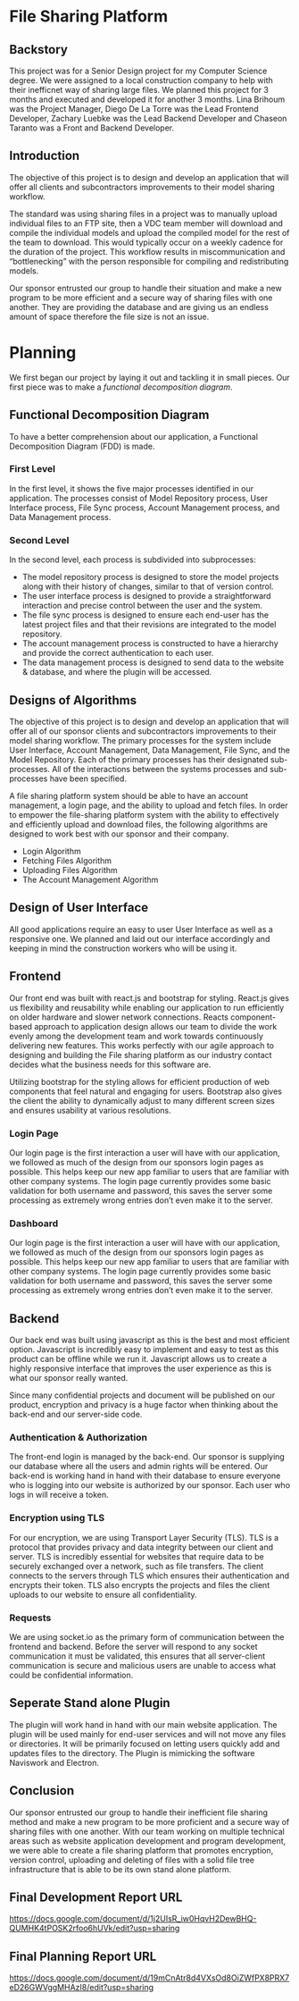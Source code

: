 # File Sharing Platform

## Backstory
This project was for a Senior Design project for my Computer Science degree. We were assigned to a local construction company to help with their inefficnet way of sharing large files. 
We planned this project for 3 months and executed and developed it for another 3 months.
Lina Brihoum was the Project Manager, Diego De La Torre was the Lead Frontend Developer, Zachary Luebke was the Lead Backend Developer and Chaseon Taranto was a Front and Backend Developer.

## Introduction
The objective of this project is to design and develop an application that will offer all clients and subcontractors improvements to their model sharing workflow. 

The standard was using sharing files in a project was to manually upload individual files to an FTP site, then a VDC team member will download and compile the individual models and upload the compiled model for the rest of the team to download. This would typically occur on a weekly cadence for the duration of the project. This workflow results in miscommunication and “bottlenecking” with the person responsible for compiling and redistributing models. 

Our sponsor entrusted our group to handle their situation and make a new program to be more efficient and a secure way of sharing files with one another. They are providing the database and are giving us an endless amount of space therefore the file size is not an issue.

# Planning
We first began our project by laying it out and tackling it in small pieces.
Our first piece was to make a *functional decomposition diagram*. 

## Functional Decomposition Diagram
To have a better comprehension about our application, a Functional Decomposition Diagram (FDD) is made.

### First Level
 In the first level, it shows the five major processes identified in our application. The processes consist of Model Repository process, User Interface process, File Sync process, Account Management process, and Data Management process. 
 ### Second Level
In the second level, each process is subdivided into subprocesses:
- The model repository process is designed to store the model projects along with their history of changes, similar to that of version control.
- The user interface process is designed to provide a straightforward interaction and precise control between the user and the system.
- The file sync process is designed to ensure each end-user has the latest project files and that their revisions are integrated to the model repository.
- The account management process is constructed to have a hierarchy and provide the correct authentication to each user.
- The data management process is designed to send data to the website & database, and where the plugin will be accessed.

## Designs of Algorithms
The objective of this project is to design and develop an application that will offer all of our sponsor clients and subcontractors improvements to their model sharing workflow. The primary processes for the system include User Interface, Account Management, Data Management, File Sync, and the Model Repository. Each of the primary processes has their designated sub-processes. All of the interactions between the systems processes and sub-processes have been specified. 

A file sharing platform system should be able to have an account management, a login page, and the ability to upload and fetch files. In order to empower the file-sharing platform system with the ability to effectively and efficiently upload and download files, the following algorithms are designed to work best with our sponsor and their company.

- Login Algorithm
- Fetching Files Algorithm
- Uploading Files Algorithm
- The Account Management Algorithm

## Design of User Interface
All good applications require an easy to user User Interface as well as a responsive one. We planned and laid out our interface accordingly and keeping in mind the construction workers who will be using it.

## Frontend
Our front end was built with react.js and bootstrap for styling. React.js gives us flexibility and reusability while enabling our application to run efficiently on older hardware and slower network connections. Reacts component-based approach to application design allows our team to divide the work evenly among the development team and work towards continuously delivering new features. This works perfectly with our agile approach to designing and building the File sharing platform as our industry contact decides what the business needs for this software are.

Utilizing bootstrap for the styling allows for efficient production of web components that feel natural and engaging for users. Bootstrap also gives the client the ability to dynamically adjust to many different screen sizes and ensures usability at various resolutions. 

### Login Page
Our login page is the first interaction a user will have with our application, we followed as much of the design from our sponsors login pages as possible. This helps keep our new app familiar to users that are familiar with other company systems. The login page currently provides some basic validation for both username and password, this saves the server some processing as extremely wrong entries don’t even make it to the server.

### Dashboard
Our login page is the first interaction a user will have with our application, we followed as much of the design from our sponsors login pages as possible. This helps keep our new app familiar to users that are familiar with other company systems. The login page currently provides some basic validation for both username and password, this saves the server some processing as extremely wrong entries don’t even make it to the server.

## Backend
Our back end was built using javascript as this is the best and most efficient option. Javascript is incredibly easy to implement and easy to test as this product can be offline while we run it. Javascript allows us to create a highly responsive interface that improves the user experience as this is what our sponsor really wanted. 

Since many confidential projects and document will be published on our product, encryption and privacy is a huge factor when thinking about the back-end and our server-side code.

### Authentication & Authorization
The front-end login is managed by the back-end. Our sponsor is supplying our database where all the users and admin rights will be entered. Our back-end is working hand in hand with their database to ensure everyone who is logging into our website is authorized by our sponsor. Each user who logs in will receive a token.

### Encryption using TLS
For our encryption, we are using Transport Layer Security (TLS). TLS is a protocol that provides privacy and data integrity between our client and server. TLS is incredibly essential for websites that require data to be securely exchanged over a network, such as file transfers. The client connects to the servers through TLS which ensures their authentication and encrypts their token. TLS also encrypts the projects and files the client uploads to our website to ensure all confidentiality. 

### Requests
We are using socket.io as the primary form of communication between the frontend and backend. Before the server will respond to any socket communication it must be validated, this ensures that all server-client communication is secure and malicious users are unable to access what could be confidential information.

## Seperate Stand alone Plugin
The plugin will work hand in hand with our main website application. The plugin will be used mainly for end-user services and will not move any files or directories. It will be primarily focused on letting users quickly add and updates files to the directory. The Plugin is mimicking the software Naviswork and Electron.

## Conclusion
Our sponsor entrusted our group to handle their inefficient file sharing method and make a new program to be more proficient and a secure way of sharing files with one another. With our team working on multiple technical areas such as website application development and program development, we were able to create a file sharing platform that promotes encryption, version control, uploading and deleting of files with a solid file tree infrastructure that is able to be its own stand alone platform. 


## Final Development Report URL
https://docs.google.com/document/d/1j2UIsR_iw0HqvH2DewBHQ-QUMHK4tPOSK2rfoo6hUVk/edit?usp=sharing

## Final Planning Report URL
https://docs.google.com/document/d/19mCnAtr8d4VXsOd8OiZWfPX8PRX7eD26GWVggMHAzI8/edit?usp=sharing
